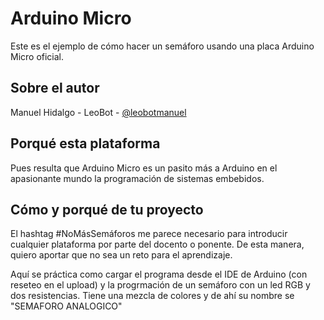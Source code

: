 # Arduino Micro

Este es el ejemplo de cómo hacer un semáforo usando una placa Arduino Micro oficial.

## Sobre el autor

Manuel Hidalgo - LeoBot - [@leobotmanuel](https://github.com/leobotmanuel)

## Porqué esta plataforma

Pues resulta que Arduino Micro es un pasito más a Arduino en el apasionante mundo la programación de sistemas embebidos.

## Cómo y porqué de tu proyecto

El hashtag #NoMásSemáforos me parece necesario para introducir cualquier plataforma por parte del docento o ponente.
De esta manera, quiero aportar que no sea un reto para el aprendizaje.

Aquí se práctica como cargar el programa desde el IDE de Arduino (con reseteo en el upload) y la progrmación de un semáforo
con un led RGB y dos resistencias. Tiene una mezcla de colores y de ahí su nombre se "SEMAFORO ANALOGICO"

